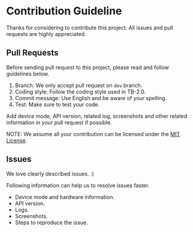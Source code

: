 # Contribution Guideline

Thanks for considering to contribute this project. All issues and pull requests are highly appreciated.

## Pull Requests

Before sending pull request to this project, please read and follow guidelines below.

1. Branch: We only accept pull request on `dev` branch.
2. Coding style: Follow the coding style used in TB-2.0.
3. Commit message: Use English and be aware of your spelling.
4. Test: Make sure to test your code.

Add device mode, API version, related log, screenshots and other related information in your pull request if possible.

NOTE: We assume all your contribution can be licensed under the [MIT License](LICENSE).

## Issues

We love clearly described issues. :)

Following information can help us to resolve issues faster.

* Device mode and hardware information.
* API version.
* Logs.
* Screenshots.
* Steps to reproduce the issue.
